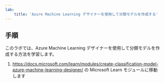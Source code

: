 ```yaml
---
lab:
    title: 'Azure Machine Learning デザイナーを使用して分類モデルを作成する'
---
```


## 手順
このラボでは、Azure Machine Learning デザイナーを使用して分類モデルを作成する方法を学習します。

1.	https://docs.microsoft.com/learn/modules/create-classification-model-azure-machine-learning-designer/ の Microsoft Learn モジュールに移動します
